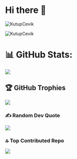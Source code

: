 <h1 align="left">Hi there 👋</h1>

<p><img align="center" src="https://github-readme-stats.vercel.app/api?username=KutupCevik&show_icons=true&locale=en" alt="KutupCevik" /></p>
<p><img align="center" src="https://github-readme-streak-stats.herokuapp.com/?user=KutupCevik&" alt="KutupCevik" /></p>

# 📊 GitHub Stats:
![](https://github-readme-stats.vercel.app/api?username=KutupCevik&theme=radical&hide_border=false&include_all_commits=false&count_private=false)<br/>

## 🏆 GitHub Trophies
![](https://github-profile-trophy.vercel.app/?username=KutupCevik&theme=radical&no-frame=false&no-bg=true&margin-w=4)

### ✍️ Random Dev Quote
![](https://quotes-github-readme.vercel.app/api?type=horizontal&theme=radical)

### 🔝 Top Contributed Repo
![](https://github-contributor-stats.vercel.app/api?username=KutupCevik&limit=5&theme=dark&combine_all_yearly_contributions=true)






<!--
**KutupCevik/KutupCevik** is a ✨ _special_ ✨ repository because its `README.md` (this file) appears on your GitHub profile.

Here are some ideas to get you started:

- 🔭 I’m currently working on ...
- 🌱 I’m currently learning ...
- 👯 I’m looking to collaborate on ...
- 🤔 I’m looking for help with ...
- 💬 Ask me about ...
- 📫 How to reach me: ...
- 😄 Pronouns: ...
- ⚡ Fun fact: ...
-->


